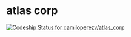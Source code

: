 # atlas corp
[![Codeship Status for camiloperezv/atlas_corp](https://app.codeship.com/projects/a9c3bb70-4606-0137-ee9c-724e167eb18c/status?branch=master)](https://app.codeship.com/projects/337222)
